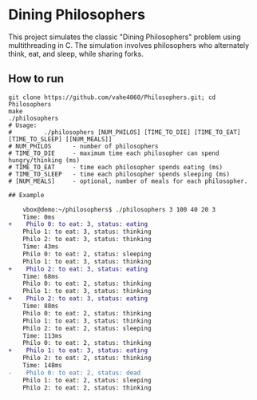 # Dining Philosophers

This project simulates the classic "Dining Philosophers" problem using multithreading in C. The simulation involves philosophers who alternately think, eat, and sleep, while sharing forks.


## How to run
	git clone https://github.com/vahe4060/Philosophers.git; cd Philosophers
    make
    ./philosophers 
    # Usage:
    #         ./philosophers [NUM_PHILOS] [TIME_TO_DIE] [TIME_TO_EAT][TIME_TO_SLEEP] [[NUM_MEALS]]
    # NUM_PHILOS      - number of philosophers
    # TIME_TO_DIE     - maximum time each philosopher can spend hungry/thinking (ms)
    # TIME_TO_EAT     - time each philosopher spends eating (ms)
    # TIME_TO_SLEEP   - time each philosopher spends sleeping (ms)
    # [NUM_MEALS]     - optional, number of meals for each philosopher.

```diff
## Example

    vbox@demo:~/philosophers$ ./philosophers 3 100 40 20 3
    Time: 0ms
+    Philo 0: to eat: 3, status: eating   
    Philo 1: to eat: 3, status: thinking 
    Philo 2: to eat: 3, status: thinking 
    Time: 43ms
    Philo 0: to eat: 2, status: sleeping 
    Philo 1: to eat: 3, status: thinking 
+    Philo 2: to eat: 3, status: eating   
    Time: 68ms
    Philo 0: to eat: 2, status: thinking 
    Philo 1: to eat: 3, status: thinking 
+    Philo 2: to eat: 3, status: eating   
    Time: 88ms
    Philo 0: to eat: 2, status: thinking 
    Philo 1: to eat: 3, status: thinking 
    Philo 2: to eat: 2, status: sleeping 
    Time: 113ms
    Philo 0: to eat: 2, status: thinking 
+    Philo 1: to eat: 3, status: eating   
    Philo 2: to eat: 2, status: thinking 
    Time: 148ms
-    Philo 0: to eat: 2, status: dead
    Philo 1: to eat: 2, status: sleeping 
    Philo 2: to eat: 2, status: thinking 

```
